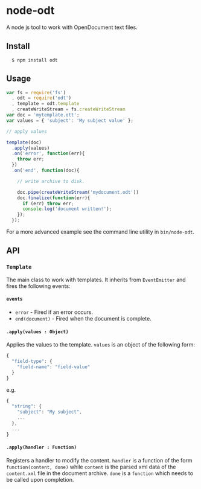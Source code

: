 
# node-odt

A node js tool to work with OpenDocument text files.

## Install

```
  $ npm install odt
```

## Usage

```js
var fs = require('fs')
  , odt = require('odt')
  , template = odt.template
  , createWriteStream = fs.createWriteStream
var doc = 'mytemplate.ott';
var values = { 'subject': 'My subject value' };

// apply values

template(doc)
  .apply(values)
  .on('error', function(err){
    throw err;
  })
  .on('end', function(doc){

    // write archive to disk.

    doc.pipe(createWriteStream('mydocument.odt'))
    doc.finalize(function(err){
      if (err) throw err;
      console.log('document written!');
    });
  });
```

For a more advanced example see the command line utility in `bin/node-odt`.

## API

### `Template`

The main class to work with templates.  It inherits from `EventEmitter` and
fires the following events:

#### `events`

 * `error` - Fired if an error occurs.
 * `end(document)` - Fired when the document is complete.

#### `.apply(values : Object)`

Applies the values to the template.  `values` is an object of the following
form:

```js
{
  "field-type": {
    "field-name": "field-value"
  }
}
```

e.g.

```js
{
  "string": {
    "subject": "My subject",
    ...
  },
  ...
}
```

#### `.apply(handler : Function)`

Registers a handler to modify the content.  `handler` is a function of the form
`function(content, done)` while `content` is the parsed xml data of the
`content.xml` file in the document archive.  `done` is a `function` which needs
to be called upon completion.
